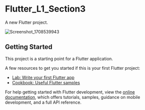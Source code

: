 # Flutter_L1_Section3

A new Flutter project.

![Screenshot_1708539943](https://github.com/DoaaAbdallah1/Flutter_L1_Section3/assets/122896725/be86a077-e58c-404e-a183-5bcf3f7b91eb)


## Getting Started

This project is a starting point for a Flutter application.

A few resources to get you started if this is your first Flutter project:

- [Lab: Write your first Flutter app](https://docs.flutter.dev/get-started/codelab)
- [Cookbook: Useful Flutter samples](https://docs.flutter.dev/cookbook)

For help getting started with Flutter development, view the
[online documentation](https://docs.flutter.dev/), which offers tutorials,
samples, guidance on mobile development, and a full API reference.
